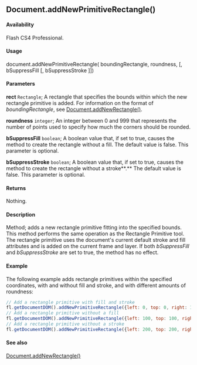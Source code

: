 ## Document.addNewPrimitiveRectangle()

#### Availability

Flash CS4 Professional.

#### Usage

document.addNewPrimitiveRectangle( boundingRectangle, roundness, [, bSuppressFill [, bSuppressStroke ]])

#### Parameters

**rect** `Rectangle`; A rectangle that specifies the bounds within which the new rectangle primitive is added. For information on the format of *boundingRectangle*, see [Document.addNewRectangle()](../Document_object/Document10.md).

**roundness** `integer`; An integer between 0 and 999 that represents the number of points used to specify how much the corners should be rounded.

**bSuppressFill** `boolean`; A boolean value that, if set to true, causes the method to create the rectangle without a fill. The default value is false. This parameter is optional.

**bSuppressStroke** `boolean`; A boolean value that, if set to true, causes the method to create the rectangle without a stroke**.** The default value is false. This parameter is optional.

#### Returns

Nothing.

#### Description

Method; adds a new rectangle primitive fitting into the specified bounds. This method performs the same operation as the Rectangle Primitive tool. The rectangle primitive uses the document's current default stroke and fill attributes and is added on the current frame and layer. If both *bSuppressFill* and *bSuppressStroke* are set to true, the method has no effect.

#### Example

The following example adds rectangle primitives within the specified coordinates, with and without fill and stroke, and with different amounts of roundness:

```javascript
// Add a rectangle primitive with fill and stroke 
fl.getDocumentDOM().addNewPrimitiveRectangle({left: 0, top: 0, right: 100, bottom: 100}, 0);
// Add a rectangle primitive without a fill 
fl.getDocumentDOM().addNewPrimitiveRectangle({left: 100, top: 100, right: 200, bottom: 200}, 20, true);
// Add a rectangle primitive without a stroke 
fl.getDocumentDOM().addNewPrimitiveRectangle({left: 200, top: 200, right: 300, bottom: 300}, 50, false, true);
```

#### See also

[Document.addNewRectangle()](../Document_object/Document10.md)
